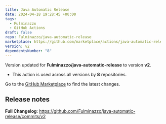 ```yaml
---
title: Java Automatic Release
date: 2024-04-18 19:28:45 +00:00
tags:
  - Fulminazzo
  - GitHub Actions
draft: false
repo: Fulminazzo/java-automatic-release
marketplace: https://github.com/marketplace/actions/java-automatic-release
version: v2
dependentsNumber: "8"
---
```



Version updated for **Fulminazzo/java-automatic-release** to version **v2**.
- This action is used across all versions by **8** repositories.

Go to the [GitHub Marketplace](https://github.com/marketplace/actions/java-automatic-release) to find the latest changes.

## Release notes

**Full Changelog**: https://github.com/Fulminazzo/java-automatic-release/commits/v2
